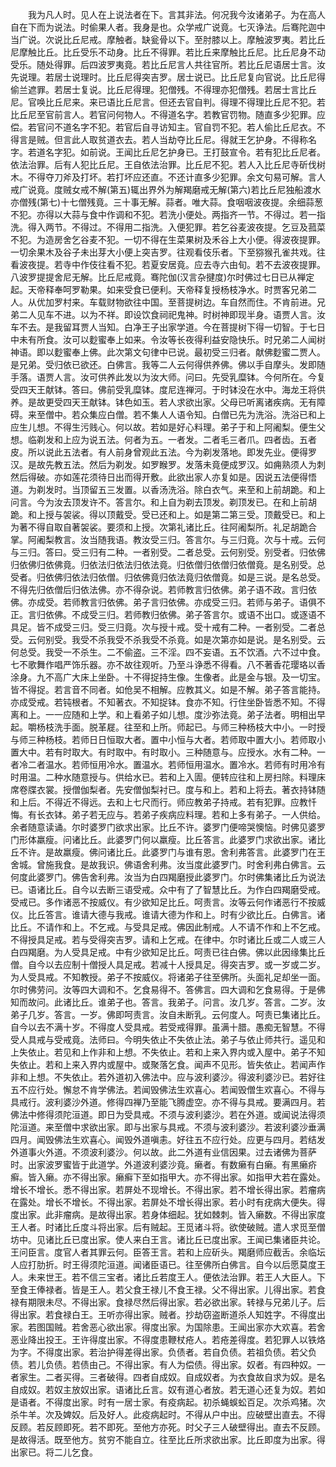 <!-- { "loadSidebar": true } -->
　　我为凡人时。见人在上说法者在下。言其非法。何况我今汝诸弟子。为在高人自在下而为说法。时偷果人者。我身是也。众学戒广说竟。七灭诤法。后骞陀迦中当广说。次说比丘尼戒。摩触者。缺瓮骨以下。至肘膝以上。摩触波罗夷。若比丘尼摩触比丘。比丘受乐不动身。比丘不得罪。若比丘来摩触比丘尼。比丘尼身不动受乐。随处得罪。后四波罗夷竟。若比丘尼言人共往官所。若比丘尼语居士言。汝先说理。若居士说理时。比丘尼得突吉罗。居士说已。比丘尼复向官说。比丘尼得偷兰遮罪。若居士复说。比丘尼得理。犯僧残。不得理亦犯僧残。若居士言比丘尼。官唤比丘尼来。来已语比丘尼言。但还去官自判。得理不得理比丘尼不犯。若比丘尼至官前言人。若官问何物人。不得道名字。若教官罚物。随直多少犯罪。应偿。若官问不道名字不犯。若官后自寻访知主。官自罚不犯。若人偷比丘尼衣。不得言是贼。但言此人取贫道衣去。若人当劫夺比丘尼。得就王乞护身。不得称名字。若道名字犯。如前说。王闻比丘尼乞护身已。王打鼓宣令。若有犯比丘尼者。依法治罪。后有人犯比丘尼。王自依法治罪。比丘尼不犯。若人入比丘尼寺斫伐树木。不得夺刀斧及打坏。若打坏应还直。不还计直多少犯罪。余文句易可解。言人戒广说竟。度贼女戒不解(第五)辄出界外为解羯磨戒无解(第六)若比丘尼独船渡水亦僧残(第七)十七僧残竟。三十事无解。蒜者。唯大蒜。食咽咽波夜提。余细蒜葱不犯。亦得以大蒜与食中作调和不犯。若洗小便处。两指齐一节。不得过。若一指洗。得入两节。不得过。不得用二指洗。入便犯罪。若乞谷麦波夜提。乞豆及菰菜不犯。为造房舍乞谷麦不犯。一切不得在生菜果树及禾谷上大小便。得波夜提罪。一切余果木及谷子未出芽大小便上突吉罗。往观看伎乐者。下至猕猴孔雀共戏。往看波夜提。若寺中作伎往看不犯。若夏安居竟。应去寺六由旬。若不去波夜提罪。八波罗提提舍尼无解。比丘尼戒竟。骞陀伽(汉言杂揵度)尔时佛过七日已从禅定起。天帝释奉呵罗勒果。如来受食已便利。天帝释复授杨枝净水。时贾客兄弟二人。从优加罗村来。车载财物欲往中国。至菩提树边。车自然而住。不肯前进。兄弟二人见车不进。以为不祥。即设饮食祠祀鬼神。时树神即现半身。语贾人言。汝车不去。是我留耳贾人当知。白净王子出家学道。今在菩提树下得一切智。于七日中未有所食。汝可以麨蜜奉上如来。令汝等长夜得利益安隐快乐。时兄弟二人闻树神语。即以麨蜜奉上佛。此次第文句律中已说。最初受三归者。献佛麨蜜二贾人。是兄弟。受归依已欲还。白佛言。我等二人云何得供养佛。佛以手自摩头。发即随手落。语贾人言。汝可供养此发以为汝大师。问曰。先受乳糜钵。今何所在。今复受四天王献钵。答曰。佛前受乳糜钵。度尼连禅河。于时钵没在水中。海龙王将供养。是故更受四天王献钵。钵色如玉。若人求欲出家。父母已听离诸疾病。无有障碍。来至僧中。若众集应白僧。若不集人人语令知。白僧已先为洗浴。洗浴已和上应生儿想。不得生污贱心。何以故。若如是好心料理。弟子于和上阿阇梨。便生父想。临剃发和上应为说五法。何者为五。一者发。二者毛三者爪。四者齿。五者皮。所以说此五法者。有人前身曾观此五法。今为剃发落地。即发先业。便得罗汉。是故先教五法。然后为剃发。如罗睺罗。发落未竟便成罗汉。如痈熟须人为刺然后得破。亦如莲花须待日出而得开敷。此欲出家人亦复如是。因说五法便得悟道。为剃发时。当顶留五三发置。以香汤洗浴。除白衣气。来至和上前胡跪。和上问言。今为汝去顶发许不。答言尔。和上自为剃去顶发。剃顶发已。在和上前胡跪。和上授与袈裟。得以顶戴受。受已还和上。如是第二第三受。顶戴受已。和上为著不得自取自著袈裟。要须和上授。次第礼诸比丘。往阿阇梨所。礼足胡跪合掌。阿阇梨教言。汝当随我语。教汝受三归。答言尔。与三归竟。次与十戒。云何与三归。答曰。受三归有二种。一者别受。二者总受。云何别受。别受者。归依佛归依佛归依佛竟。归依法归依法归依法竟。归依僧归依僧归依僧竟。是名别受。总受者。归依佛归依法归依僧。归依佛竟归依法竟归依僧竟。如是三说。是名总受。不得先归依僧后归依法佛。亦不得杂说。若师教言归依佛。弟子语不政。言归依佛。亦成受。若师教言归依佛。弟子言归依佛。亦成受三归。若师与弟子。语俱不正。言归依佛。不成受三归。若师教归依佛。弟子答言尔。或语不出口。或逐语不具足。皆不成受三归。受三归竟。次与授十戒。受十戒有二种。一者别受。二者总受。云何别受。我受不杀我受不杀我受不杀竟。如是次第亦如是说。是名别受。云何总受。我受一不杀生。二不偷盗。三不淫。四不妄语。五不饮酒。六不过中食。七不歌舞作唱严饰乐器。亦不故往观听。乃至斗诤悉不得看。八不著香花璎珞以香涂身。九不高广大床上坐卧。十不得捉持生像。生像者。此是金与银。及一切宝。皆不得捉。若言音不同者。如伧吴不相解。应教其义。如是不解。弟子答言能持。亦成受戒。若钝根者。不知著衣。不知捉钵。食亦不知。行住坐卧皆悉不知。不得离和上。一一应随和上学。和上看弟子如儿想。度沙弥法竟。弟子法者。明相出早起。嚼杨枝洗手面。脱革屣。往至和上所。师起已。与师三种杨枝大中小。一时授与师三种杨枝。若师日日恒取大者。置中小恒与大者。若师取中置大小。若师取小置大中。若有时取大。有时取中。有时取小。三种随意与。应授水。水有二种。一者冷二者温水。若师恒用冷水。置温水。若师恒用温水。置冷水。若师有时用冷有时用温。二种水随意授与。供给水已。若和上入圊。便转应往和上房扫除。料理床席卷牒衣裳。授僧伽梨者。先安僧伽梨衬已。度与和上。若和上将去。著衣持钵随和上后。不得近不得远。去和上七尺而行。师应教弟子持戒。若有犯罪。应教忏悔。有长衣钵。弟子若无应与。若弟子疾病应料理。若和上多有弟子。一人供给。余者随意读诵。尔时婆罗门欲求出家。比丘不许。婆罗门便啼哭懊恼。时佛见婆罗门形体羸瘦。问诸比丘。此婆罗门何以羸瘦。比丘答言。此婆罗门求欲出家。诸比丘不许。是故羸瘦。佛问诸比丘。此婆罗门与谁有恩。舍利弗答言。此婆罗门在王舍城。曾施我食。是故我识。佛语舍利弗。汝当度此婆罗门。时舍利弗白佛言。云何度此婆罗门。佛告舍利弗。汝当为白四羯磨授此婆罗门。尔时佛集诸比丘为说法已。语诸比丘。自今以去断三语受戒。众中有了了智慧比丘。为作白四羯磨受戒。受戒已。多作诸恶不按威仪。有少欲知足比丘。呵责言。汝等云何作诸恶行不按威仪。比丘答言。谁请大德与我戒。谁请大德为作和上。时有少欲比丘。白佛言。诸比丘。不请作和上。不乞戒。与受具足戒。佛因此制戒。人不请不作和上不乞戒。不得授具足戒。若与受得突吉罗。请和上乞戒。在律中。尔时诸比丘或二人或三人白四羯磨。为人受具足戒。中有少欲知足比丘。呵责已往白佛。佛以此因缘集比丘僧。自今以去应制十僧授人具足戒。若减十人授具足。得突吉罗。或一岁或二岁。为人受具戒。不知教授。弟子不按威仪。将诸弟子往至佛所。头面礼足却坐一面。尔时佛劳问。汝等四大调和不。乞食易得不。答佛言。四大调和乞食易得。于是佛知而故问。此诸比丘。谁弟子也。答言。我弟子。问言。汝几岁。答言。二岁。汝弟子几岁。答言。一岁。佛即呵责言。汝自未断乳。云何度人。呵责已集诸比丘。自今以去不满十岁。不得度人受具戒。若受戒得罪。虽满十腊。愚痴无智慧。不得受人具戒与受戒竟。法师曰。今明失依止不失依止法。弟子与依止师共行。遥见和上失依止。若见和上作非和上想。不失依止。若和上来入界内或入屋中。弟子不知失依止。若和上来入界内或屋中。或聚落乞食。闻声不见形。皆失依止。若闻声作非和上想。不失依止。若外道初入佛法中。应与波利婆沙。得波利婆沙已。若好往五不应行处。懈怠不肯学佛法。若闻毁佛法生欢喜心。若闻毁僧生欢喜心。不得与具戒行。波利婆沙外道。修得四禅乃至能飞腾虚空。亦不得与具戒。要满四月。若佛法中修得须陀洹道。即日为受具戒。不须与波利婆沙。若在外道。或闻说法得须陀洹道。来至僧中求欲出家。即与出家与具戒。不须与波利婆沙。若波利婆沙垂满四月。闻毁佛法生欢喜心。闻毁外道嗔恚。好往五不应行处。应更与四月。若结发外道事火外道。不须波利婆沙。何以故。此二外道有业信因果。过去诸佛为菩萨时。出家波罗蜜皆于此道学。外道波利婆沙竟。癞者。有数癞有白癞。有黑癞疥癣。皆入癞。亦不得出家。癞癣下至如指甲大。亦不得出家。如指甲大若在露处。增长不增长。悉不得出家。若屏处不现增长。不得出家。若不增长得出家。若瘤病在露处。增长不增长。不得出家。若屏处不增长得出家。若小时有疣病大便失。得度出家。此非瘤病。是故得出家。若身体细起。犹如棘刺。皆入癞数。不得出家度王人者。时诸比丘度斗将出家。后有贼起。王觅诸斗将。欲使破贼。遣人求觅至僧坊中。见诸比丘已度出家。使人来白王言。诸比丘已度出家。王闻已集诸臣共论。王问臣言。度官人者其罪云何。臣答王言。若和上应斫头。羯磨师应截舌。余临坛人应打肋折。时王得须陀洹道。闻诸臣语已。往至佛所白佛言。自今以后愿莫度王人。未来世王。若不信三宝者。诸比丘若度王人。便依法治罪。若王人大臣人。下至食王俸禄者。皆是王人。若父食王禄儿不食王禄。父不得出家。儿得出家。若食禄有期限未尽。不得出家。食禄尽然后得出家。若必欲出家。转禄与兄弟儿子。后得出家。若食禄白王。王听亦得出家。贼者。抄劫窃盗断道杀人知姓字。不得度出家。若图国贼。若舍恶心欲出家。得度出家。为国除患。王闻出家亦大欢喜。若舍恶业降出投王。王许得度出家。不得度患鞭杖疮人。若疮差得度。若犯罪人以铁烙为字。不得度出家。若治护得差得出家。负债者。若自负债。若祖负债。若父负债。若儿负债。若债由己。不得出家。有人为偿债。得出家。奴者。有四种奴。一者家生。二者买得。三者破得。四者自成奴。自成奴者。为衣食故自求为奴。是名自成奴。若奴主放奴出家。语诸比丘言。奴有道心者放。若无道心还复为奴。若如是语者。不得度出家。时有一居士家。有疫病起。初杀蝇蜈蚣百足。次杀鸡猪。次杀牛羊。次及婢奴。后及好人。此疫病起时。不得从户中出。应破壁出直去。不得反顾。若反顾即死。若不即死。至他方亦死。时父子三人破壁得出。直去不反顾。是故得活。既至他方。贫穷不能自立。往至比丘所求欲出家。比丘即度为出家。得出家已。将二儿乞食。
